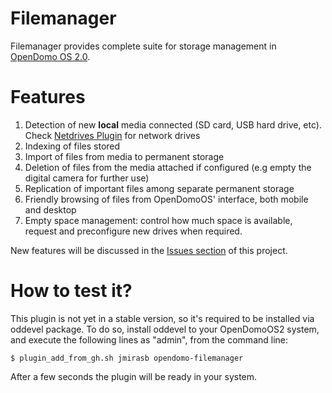 Filemanager
===========

Filemanager provides complete suite for storage management in [OpenDomo OS 2.0](https://github.com/opalenzuela/opendomo). 

Features
========

1. Detection of new **local** media connected (SD card, USB hard drive, etc). Check [Netdrives Plugin](https://github.com/jmirasb/opendomo-netdrives) for network drives
2. Indexing of files stored
3. Import of files from media to permanent storage
4. Deletion of files from the media attached if configured (e.g empty the digital camera for further use)
5. Replication of important files among separate permanent storage
6. Friendly browsing of files from OpenDomoOS' interface, both mobile and desktop
7. Empty space management: control how much space is available, request and preconfigure new drives when required.

New features will be discussed in the [Issues section](https://github.com/jmirasb/opendomo-filemanager/issues) of this project.


How to test it?
===============

This plugin is not yet in a stable version, so it's required to be installed via oddevel package. To do so, install oddevel to your OpenDomoOS2 system, and execute the following lines as "admin", from the command line:

    $ plugin_add_from_gh.sh jmirasb opendomo-filemanager
    
After a few seconds the plugin will be ready in your system. 
